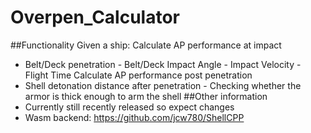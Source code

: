 # Overpen_Calculator
##Functionality
Given a ship:
Calculate AP performance at impact
- Belt/Deck penetration - Belt/Deck Impact Angle - Impact Velocity - Flight Time
Calculate AP performance post penetration
- Shell detonation distance after penetration - Checking whether the armor is thick enough to arm the shell
##Other information
- Currently still recently released so expect changes 
- Wasm backend: https://github.com/jcw780/ShellCPP
